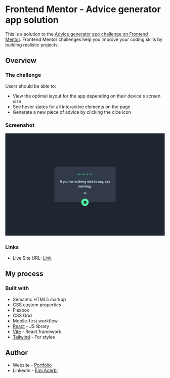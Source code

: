 # Frontend Mentor - Advice generator app solution

This is a solution to the [Advice generator app challenge on Frontend Mentor](https://www.frontendmentor.io/challenges/advice-generator-app-QdUG-13db). Frontend Mentor challenges help you improve your coding skills by building realistic projects.

## Overview

### The challenge

Users should be able to:

- View the optimal layout for the app depending on their device's screen size
- See hover states for all interactive elements on the page
- Generate a new piece of advice by clicking the dice icon

### Screenshot

![](./public/screenshot.png)

### Links

- Live Site URL: [Link](https://advice-generator-liard.vercel.app/)

## My process

### Built with

- Semantic HTML5 markup
- CSS custom properties
- Flexbox
- CSS Grid
- Mobile-first workflow
- [React](https://reactjs.org/) - JS library
- [Vite](https://vitejs.dev/) - React framework
- [Tailwind](windcss.com) - For styles

## Author

- Website - [Portfolio](https://personal-portfolio-six-flax.vercel.app/)
- LinkedIn - [Emi Acerbi](https://www.linkedin.com/in/emiliano-acerbi)
